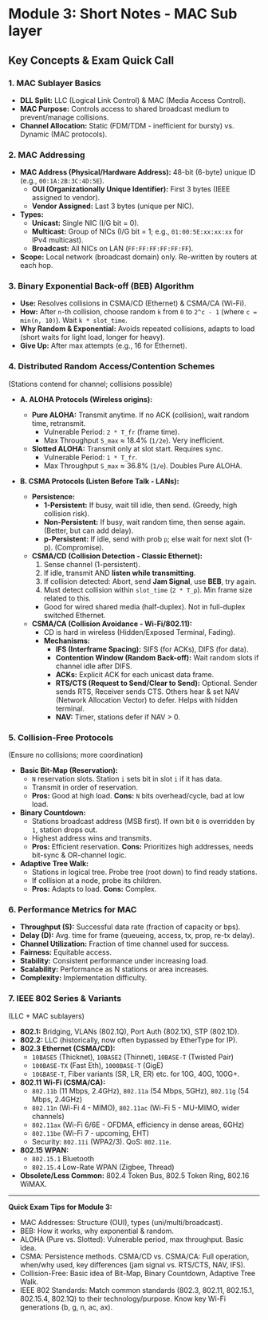 # Module 3: Short Notes - MAC Sub layer

## Key Concepts & Exam Quick Call

### 1. MAC Sublayer Basics
*   **DLL Split:** LLC (Logical Link Control) & MAC (Media Access Control).
*   **MAC Purpose:** Controls access to shared broadcast medium to prevent/manage collisions.
*   **Channel Allocation:** Static (FDM/TDM - inefficient for bursty) vs. Dynamic (MAC protocols).

### 2. MAC Addressing
*   **MAC Address (Physical/Hardware Address):** 48-bit (6-byte) unique ID (e.g., `00:1A:2B:3C:4D:5E`).
    *   **OUI (Organizationally Unique Identifier):** First 3 bytes (IEEE assigned to vendor).
    *   **Vendor Assigned:** Last 3 bytes (unique per NIC).
*   **Types:**
    *   **Unicast:** Single NIC (I/G bit = 0).
    *   **Multicast:** Group of NICs (I/G bit = 1; e.g., `01:00:5E:xx:xx:xx` for IPv4 multicast).
    *   **Broadcast:** All NICs on LAN (`FF:FF:FF:FF:FF:FF`).
*   **Scope:** Local network (broadcast domain) only. Re-written by routers at each hop.

### 3. Binary Exponential Back-off (BEB) Algorithm
*   **Use:** Resolves collisions in CSMA/CD (Ethernet) & CSMA/CA (Wi-Fi).
*   **How:** After `n`-th collision, choose random `k` from `0` to `2^c - 1` (where `c = min(n, 10)`). Wait `k * slot_time`.
*   **Why Random & Exponential:** Avoids repeated collisions, adapts to load (short waits for light load, longer for heavy).
*   **Give Up:** After max attempts (e.g., 16 for Ethernet).

### 4. Distributed Random Access/Contention Schemes
(Stations contend for channel; collisions possible)

*   **A. ALOHA Protocols (Wireless origins):**
    *   **Pure ALOHA:** Transmit anytime. If no ACK (collision), wait random time, retransmit.
        *   Vulnerable Period: `2 * T_fr` (frame time).
        *   Max Throughput `S_max` ≈ 18.4% (`1/2e`). Very inefficient.
    *   **Slotted ALOHA:** Transmit only at slot start. Requires sync.
        *   Vulnerable Period: `1 * T_fr`.
        *   Max Throughput `S_max` ≈ 36.8% (`1/e`). Doubles Pure ALOHA.

*   **B. CSMA Protocols (Listen Before Talk - LANs):**
    *   **Persistence:**
        *   **1-Persistent:** If busy, wait till idle, then send. (Greedy, high collision risk).
        *   **Non-Persistent:** If busy, wait random time, then sense again. (Better, but can add delay).
        *   **p-Persistent:** If idle, send with prob `p`; else wait for next slot (1-p). (Compromise).
    *   **CSMA/CD (Collision Detection - Classic Ethernet):**
        1.  Sense channel (1-persistent).
        2.  If idle, transmit AND **listen while transmitting**.
        3.  If collision detected: Abort, send **Jam Signal**, use **BEB**, try again.
        4.  Must detect collision within `slot_time` (`2 * T_p`). Min frame size related to this.
        *   Good for wired shared media (half-duplex). Not in full-duplex switched Ethernet.
    *   **CSMA/CA (Collision Avoidance - Wi-Fi/802.11):**
        *   CD is hard in wireless (Hidden/Exposed Terminal, Fading).
        *   **Mechanisms:**
            *   **IFS (Interframe Spacing):** SIFS (for ACKs), DIFS (for data).
            *   **Contention Window (Random Back-off):** Wait random slots if channel idle after DIFS.
            *   **ACKs:** Explicit ACK for each unicast data frame.
            *   **RTS/CTS (Request to Send/Clear to Send):** Optional. Sender sends RTS, Receiver sends CTS. Others hear & set NAV (Network Allocation Vector) to defer. Helps with hidden terminal.
            *   **NAV:** Timer, stations defer if NAV > 0.

### 5. Collision-Free Protocols
(Ensure no collisions; more coordination)

*   **Basic Bit-Map (Reservation):**
    *   `N` reservation slots. Station `i` sets bit in slot `i` if it has data.
    *   Transmit in order of reservation.
    *   **Pros:** Good at high load. **Cons:** `N` bits overhead/cycle, bad at low load.
*   **Binary Countdown:**
    *   Stations broadcast address (MSB first). If own bit `0` is overridden by `1`, station drops out.
    *   Highest address wins and transmits.
    *   **Pros:** Efficient reservation. **Cons:** Prioritizes high addresses, needs bit-sync & OR-channel logic.
*   **Adaptive Tree Walk:**
    *   Stations in logical tree. Probe tree (root down) to find ready stations.
    *   If collision at a node, probe its children.
    *   **Pros:** Adapts to load. **Cons:** Complex.

### 6. Performance Metrics for MAC
*   **Throughput (S):** Successful data rate (fraction of capacity or bps).
*   **Delay (D):** Avg. time for frame (queueing, access, tx, prop, re-tx delay).
*   **Channel Utilization:** Fraction of time channel used for success.
*   **Fairness:** Equitable access.
*   **Stability:** Consistent performance under increasing load.
*   **Scalability:** Performance as N stations or area increases.
*   **Complexity:** Implementation difficulty.

### 7. IEEE 802 Series & Variants
(LLC + MAC sublayers)

*   **802.1:** Bridging, VLANs (802.1Q), Port Auth (802.1X), STP (802.1D).
*   **802.2:** LLC (historically, now often bypassed by EtherType for IP).
*   **802.3 Ethernet (CSMA/CD):**
    *   `10BASE5` (Thicknet), `10BASE2` (Thinnet), `10BASE-T` (Twisted Pair)
    *   `100BASE-TX` (Fast Eth), `1000BASE-T` (GigE)
    *   `10GBASE-T`, Fiber variants (SR, LR, ER) etc. for 10G, 40G, 100G+.
*   **802.11 Wi-Fi (CSMA/CA):**
    *   `802.11b` (11 Mbps, 2.4GHz), `802.11a` (54 Mbps, 5GHz), `802.11g` (54 Mbps, 2.4GHz)
    *   `802.11n` (Wi-Fi 4 - MIMO), `802.11ac` (Wi-Fi 5 - MU-MIMO, wider channels)
    *   `802.11ax` (Wi-Fi 6/6E - OFDMA, efficiency in dense areas, 6GHz)
    *   `802.11be` (Wi-Fi 7 - upcoming, EHT)
    *   Security: `802.11i` (WPA2/3). QoS: `802.11e`.
*   **802.15 WPAN:**
    *   `802.15.1` Bluetooth
    *   `802.15.4` Low-Rate WPAN (Zigbee, Thread)
*   **Obsolete/Less Common:** 802.4 Token Bus, 802.5 Token Ring, 802.16 WiMAX.

--- 
**Quick Exam Tips for Module 3:**
*   MAC Addresses: Structure (OUI), types (uni/multi/broadcast).
*   BEB: How it works, why exponential & random.
*   ALOHA (Pure vs. Slotted): Vulnerable period, max throughput. Basic idea.
*   CSMA: Persistence methods. CSMA/CD vs. CSMA/CA: Full operation, when/why used, key differences (jam signal vs. RTS/CTS, NAV, IFS).
*   Collision-Free: Basic idea of Bit-Map, Binary Countdown, Adaptive Tree Walk.
*   IEEE 802 Standards: Match common standards (802.3, 802.11, 802.15.1, 802.15.4, 802.1Q) to their technology/purpose. Know key Wi-Fi generations (b, g, n, ac, ax). 